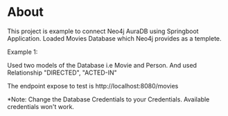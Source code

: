 # About

This project is example to connect Neo4j AuraDB using Springboot Application. Loaded Movies Database which Neo4j provides as a templete.

Example 1:

Used two models of the Database i.e Movie and Person. And used Relationship "DIRECTED", "ACTED-IN"

The endpoint expose to test is 
http://localhost:8080/movies


*Note: Change the Database Credentials to your Credentials. Available credentials won't work.
